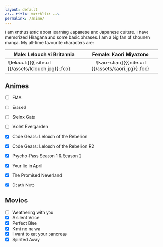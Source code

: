 ```yaml
---
layout: default
<!-- title: Watchlist -->
permalink: /anime/
---
```


I am enthusiastic about learning Japanese and Japanese culture. I have memorized Hiragana and some basic phrases.  I am a big fan of shounen manga. My all-time favourite characters are:


| **Male:** Lelouch vi Britannia | **Female:** Kaori Miyazono |
| ------------------------------ |:--------------------------:|
| ![lelouch]({{ site.url }}/assets/lelouch.jpg){:.foo} | ![kao-chan]({{ site.url }}/assets/kaori.jpg){:.foo} |


## Animes

- [ ] FMA
- [ ] Erased
- [ ] Steinx Gate
- [ ] Violet Evergarden
- [x] Code Geass: Lelouch of the Rebellion 
- [x] Code Geass: Lelouch of the Rebellion R2
- [x] Psycho-Pass Season 1 & Season 2
- [x] Your lie in April
- [x] The Promised Neverland
- [x] Death Note 


## Movies
- [ ] Weathering with you
- [x] A silent Voice
- [x] Perfect Blue
- [x] Kimi no na wa
- [x] I want to eat your pancreas
- [x] Spirited Away